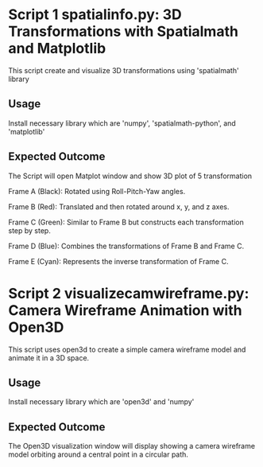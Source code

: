 # Script 1 spatialinfo.py: 3D Transformations with Spatialmath and Matplotlib
This script create and visualize 3D transformations using 'spatialmath' library

## Usage
Install necessary library which are  'numpy', 'spatialmath-python', and 'matplotlib' 

## Expected Outcome
The Script will open Matplot window and show 3D plot of 5 transformation

Frame A (Black): Rotated using Roll-Pitch-Yaw angles.

Frame B (Red): Translated and then rotated around x, y, and z axes.

Frame C (Green): Similar to Frame B but constructs each transformation step by step.

Frame D (Blue): Combines the transformations of Frame B and Frame C.

Frame E (Cyan): Represents the inverse transformation of Frame C.

# Script 2 visualizecamwireframe.py: Camera Wireframe Animation with Open3D
This script uses open3d to create a simple camera wireframe model and animate it in a 3D space. 

## Usage
Install necessary library which are  'open3d' and 'numpy'

## Expected Outcome
The Open3D visualization window will display showing a camera wireframe model orbiting around a central point in a circular path.